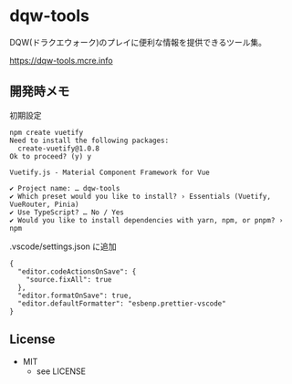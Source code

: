 # dqw-tools

DQW(ドラクエウォーク)のプレイに便利な情報を提供できるツール集。

https://dqw-tools.mcre.info

## 開発時メモ

初期設定

```
npm create vuetify
Need to install the following packages:
  create-vuetify@1.0.8
Ok to proceed? (y) y

Vuetify.js - Material Component Framework for Vue

✔ Project name: … dqw-tools
✔ Which preset would you like to install? › Essentials (Vuetify, VueRouter, Pinia)
✔ Use TypeScript? … No / Yes
✔ Would you like to install dependencies with yarn, npm, or pnpm? › npm
```

.vscode/settings.json に追加

```
{
  "editor.codeActionsOnSave": {
    "source.fixAll": true
  },
  "editor.formatOnSave": true,
  "editor.defaultFormatter": "esbenp.prettier-vscode"
}
```

## License

- MIT
  - see LICENSE

